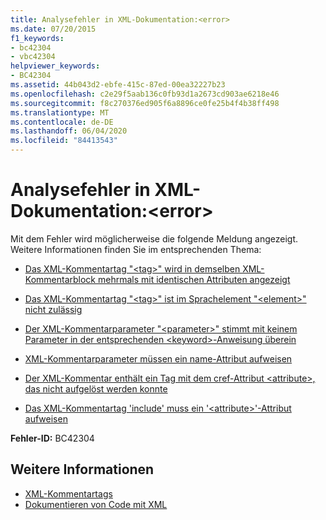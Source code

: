 ```yaml
---
title: Analysefehler in XML-Dokumentation:<error>
ms.date: 07/20/2015
f1_keywords:
- bc42304
- vbc42304
helpviewer_keywords:
- BC42304
ms.assetid: 44b043d2-ebfe-415c-87ed-00ea32227b23
ms.openlocfilehash: c2e29f5aab136c0fb93d1a2673cd903ae6218e46
ms.sourcegitcommit: f8c270376ed905f6a8896ce0fe25b4f4b38ff498
ms.translationtype: MT
ms.contentlocale: de-DE
ms.lasthandoff: 06/04/2020
ms.locfileid: "84413543"
---
```

# <a name="xml-documentation-parse-error-error"></a>Analysefehler in XML-Dokumentation:\<error>
Mit dem Fehler wird möglicherweise die folgende Meldung angezeigt. Weitere Informationen finden Sie im entsprechenden Thema:  
  
- [Das XML-Kommentartag "\<tag>" wird in demselben XML-Kommentarblock mehrmals mit identischen Attributen angezeigt](bc42305.md)  
  
- [Das XML-Kommentartag "\<tag>" ist im Sprachelement "\<element>" nicht zulässig](bc42306.md)  
  
- [Der XML-Kommentarparameter "\<parameter>" stimmt mit keinem Parameter in der entsprechenden \<keyword>-Anweisung überein](bc42307.md)  
  
- [XML-Kommentarparameter müssen ein name-Attribut aufweisen](bc42308.md)  
  
- [Der XML-Kommentar enthält ein Tag mit dem cref-Attribut \<attribute>, das nicht aufgelöst werden konnte](bc42309.md)  
  
- [Das XML-Kommentartag 'include' muss ein '\<attribute>'-Attribut aufweisen](bc42310.md)  
  
 **Fehler-ID:** BC42304  
  
## <a name="see-also"></a>Weitere Informationen

- [XML-Kommentartags](../language-reference/xmldoc/index.md)
- [Dokumentieren von Code mit XML](../programming-guide/program-structure/documenting-your-code-with-xml.md)
